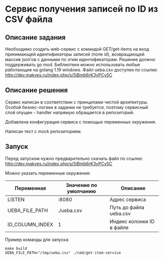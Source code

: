 # Сервис получения записей по ID из CSV файла

## Описание задания
Необходимо создать web-сервис с командой GET/get-items на вход принимающей идентификаторы записей (поле id), 
возвращающей массив json’ов c данными по этим идентификаторам.
Решение должно поддерживать go mod. Библиотеки можно использовать любые работающие на golang 1.19 windows.
Файл ueba.csv доступен по ссылке: http://dev.makves.ru/index.php/s/5iBmb6rK3yPCy5C

## Описание решения
Сервис написан в соответствии с принципами чистой архитектуры.
Особой бизнес-логики в задании не требуется, поэтому сервисный слой опущен - 
handler напрямую обращается в репозиторий.

Добавлена конфигурация сервиса с помощью переменных окружения.

Написан тест с mock репозиторием.

## Запуск
Перед запуском нужно предварительно скачать файл по ссылке: http://dev.makves.ru/index.php/s/5iBmb6rK3yPCy5C

Можно указать переменные окружения:

| Переменная      | Значение по умолчанию | Описание                  |
|-----------------|-----------------------|---------------------------|
| LISTEN          | :8080                 | Адрес сервиса             |
| UEBA_FILE_PATH  | ./ueba.csv            | Путь до файла ueba.csv    |
| ID_COLUMN_INDEX | 1                     | Индекс колонки ID в файле |

Пример команды для запуска:
```
make build
UEBA_FILE_PATH="/tmp/ueba.csv" ./cmd/get-item-service
```